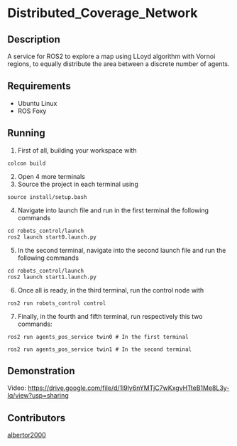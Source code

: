 # Distributed_Coverage_Network

## Description

A service for ROS2 to explore a map using LLoyd algorithm with Vornoi regions, to equally distribute the area between a discrete number of agents.

## Requirements

- Ubuntu Linux
- ROS Foxy

## Running

1. First of all, building your workspace with
```
colcon build
```
2. Open 4 more terminals
3. Source the project in each terminal using
```
source install/setup.bash
```
4. Navigate into launch file and run in the first terminal the following commands
```
cd robots_control/launch
ros2 launch start0.launch.py
```
5. In the second terminal, navigate into the second launch file and run the following commands
```
cd robots_control/launch
ros2 launch start1.launch.py
```
6. Once all is ready, in the third terminal, run the control node with
```
ros2 run robots_control control
```
7. Finally, in the fourth and fifth terminal, run respectively this two commands:
```
ros2 run agents_pos_service twin0 # In the first terminal
```
```
ros2 run agents_pos_service twin1 # In the second terminal
```
## Demonstration

Video: https://drive.google.com/file/d/1l9ly6nYMTjC7wKxgvHTteB1Me8L3y-Iq/view?usp=sharing

## Contributors

[albertor2000](https://github.com/albertor2000)

